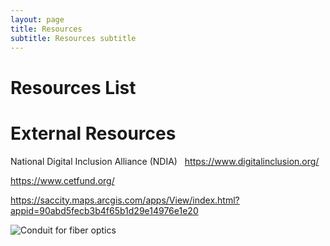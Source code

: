 ```yaml
---
layout: page
title: Resources
subtitle: Resources subtitle
---
```

# Resources List

# External Resources

National Digital Inclusion Alliance (NDIA)   https://www.digitalinclusion.org/

<https://www.cetfund.org/>

<https://saccity.maps.arcgis.com/apps/View/index.html?appid=90abd5fecb3b4f65b1d29e14976e1e20>

![](/assets/uploads/conduit.bmp "Conduit for fiber optics")
